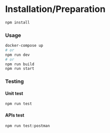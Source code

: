 # Installation/Preparation

```bash
npm install
```

### Usage

```bash
docker-compose up
# or
npm run dev
# or
npm run build
npm run start
```

### Testing

#### Unit test

```bash
npm run test
```

#### APIs test

```bash
npm run test:postman
```
